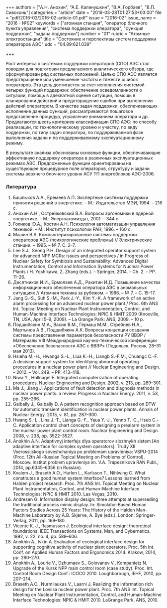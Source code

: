 +++
authors = ["А.Н. Анохин", "А.Е. Калинушкин", "В.А. Горбаев", "В.П. Сивоконь"]
categories = "article"
date = "2016-03-28T01:27:53+03:00"
file = "pdf/2016-02/2016-02-article-01.pdf"
issue = "2016-02"
issue_name = "2016 - №02"
keywords = ["атомная станция", "оператор блочного пункта управления", "система поддержки оператора", "функция поддержки", "задача поддержки"]
number = "01"
rubric = "Aтомные электростанции"
title = "Cостояние и перспективы систем поддержки операторов AЭС"
udc = "04.89:621.039"

+++


Рост интереса к системам поддержки операторов (СПО) АЭС стал поводом для подготовки предлагаемого аналитического обзора, где сформулирован ряд системных положений. 
Целью СПО АЭС является предотвращение или уменьшение частоты и тяжести ошибок операторов. 
Эта цель достигается за счет исполнения системой четырех функций поддержки: обеспечение осведомленности о ситуации, помощь в адекватной оценке ситуации, помощь в планировании действий и предотвращение ошибок при выполнении действий оператором. 
В качестве задач поддержки, обеспечивающих исполнение данных функций, рассматриваются пошаговое представление процедур, управление вниманием оператора и др. Предлагаются шесть критериев классификации СПО АЭС: по способу реализации, по технологическому уровню и участку, по виду поддержки, по типу задач оператора, по поддерживаемой фазе выполнения задачи и по поддерживаемому эксплуатационному режиму.

В результате анализа обоснованы основные функции, обеспечивающие эффективную поддержку оператора в различных эксплуатационных режимах АЭС. 
Предложенные функции ориентированы на существующее процедурное поле операторов, структуру и задачи системы верхнего блочного уровня АСУ ТП энергоблоков АЭС-2006.

### Литература

1. Башлыков А.А., Еремеев А.П. Экспертные системы поддержки принятия решений в энергетике. – М.: Издательство МЭИ, 1994. – 216 c.
2. Анохин А.Н., Острейковский В.А. Вопросы эргономики в ядерной энергетике. – М.: Энергоатомиздат, 2001. – 344 с.
3. Голиков Ю.А., Костин А.Н. Психология автоматизации управления техникой. – М.: Институт психологии РАН, 1996. – 160 с.
4. Машин В.А. Компьютеризированные системы поддержки операторов АЭС (психологические проблемы) // Электрические станции. – 1995. – № 7. С. 2–7.
5. Lee S.J., Seong P.H. Design of an integrated operator support system for advanced NPP MCRs: issues and perspectives / in Progress of Nuclear Safety for Symbiosis and Sustainability: Advanced Digital Instrumentation, Control and Information Systems for Nuclear Power Plants / H. Yoshikawa, Z. Zhang (eds.). – Springer, 2014. – Ch. 2. – PP. 11–26.
6. Десятников И.И., Ермолаев А.Д., Ракитин И.Д. Повышение качества информационного обеспечения оператора АЭС в аномальных ситуациях // Атомная техника за рубежом. – 1986. – № 7. – С. 15–17.
7. Jang G.-S., Suh S.-M., Park J.-Y., Kim Y.-K. A framework of an active alarm processing for an advanced nuclear power plant / Proc. 6th ANS Int. Topical Meeting on Nuclear Plant Instrumentation, Control, and Human-Machine Interface Technologies: NPIC & HMIT 2009 (Knoxville, TN, USA, April 5–9, 2009). – La Grange Park: ANS, 2009. – 10 p.
8. Подшибякин М.А., Васин В.М., Гермаш М.М., Стребнев Н.А., Мартынов А.В., Подшибякин А.К. Вопросы концепции создания системы представления параметров безопасности РУ ВВЭР / Материалы VIII Международной научно-технической конференции «Обеспечение безопасности АЭС с ВВЭР» (Подольск, Россия, 28–31 мая 2013).
9. Hsieha M.-H., Hwanga S.-L., Liua K.-H., Liangb S.-F.M., Chuangc C.-F. A decision support system for identifying abnormal operating procedures in a nuclear power plant // Nuclear Engineering and Design. – 2012. – Vol. 249. – PP. 413–418.
10. Niwa Y., Hollnagel E. Integrated computerization of operating procedures. Nuclear Engineering and Design. 2002, v. 213, pp. 289–301.
11. Ma J., Jiang J. Applications of fault detection and diagnosis methods in nuclear power plants: a review. Progress in Nuclear Energy. 2011, v. 53, pp. 255–266.
12. Galbally J., Galbally D. A pattern recognition approach based on DTW for automatic transient identification in nuclear power plants. Annals of Nuclear Energy. 2015, v. 81, pp. 287–300.
13. Hwang S.-L., Lina J.-T., Lianga G.-F., Yaua Y.-J., Yennb T.-C., Hsub C.-C. Application control chart concepts of designing a prealarm system in the nuclear power plant control room. Nuclear Engineering and Design. 2008, v. 238, pp. 3522–3527.
14. Anokhin A.N. Adaptivnyj interfejs dlya operatorov slozhnykh sistem [An adaptive interface for complex system operators]. Trudy XII Vserossijskogo soveshchaniya po problemam upravleniya: VSPU-2014 (Proc. 12th All-Russian Topical Meeting on Problems of Control). Moscow. Institut problem upravleniya im. V.A. Trapeznikova RAN Publ., 2014, pp.6345–6356 (in Russian).
15. Kvalem J., Braseth A.O., Hurlen L., Karlsson T., Nihlwing C. What constitutes a good human system interface? Lessons learned from Halden project research. Proc. 7th ANS Int. Topical Meeting on Nuclear Plant Instrumentation, Control, and Human-Machine Interface Technologies: NPIC & HMIT 2010. Las Vegas, 2010.
16. Andresen G. Information display design: three attempts at superseding the traditional process mimic display. In: Simulator-Based Human Factors Studies Across 25 Years: The History of the Halden Man-Machine Laboratory by A.B. Skjerve, A. Bye (eds.). London: Springer-Verlag, 2011, pp. 169–180.
17. Vicente K. J., Rasmussen J. Ecological interface design: theoretical foundations. IEEE Transactions on Systems, Man, and Cybernetics. 1992, v. 22, no. 4, pp. 589–606.
18. Anokhin A., Ivkin A. Evaluation of ecological interface design for supporting cognitive activity of nuclear plant operators. Proc. 5th Int. Conf. on Applied Human Factors and Ergonomics 2014. Krakow, 2014, pp. 260–270.
19. Anokhin A., Lourie V., Dzhumaev S., Golovanev V., Kompanietz N. Upgrade of the Kursk NPP main control room (case study). Proc. Int. Control Room Design Conf.: ICOCO 2010. Loughborough, IEHF, 2010, pp. 207–214.
20. Braseth A.O., Nurmilaukas V., Laarni J. Realizing the information rich design for the Loviisa nuclear power plant. Proc. 7th ANS Int. Topical Meeting on Nuclear Plant Instrumentation, Control, and Human-Machine Interface Technologies: NPIC & HMIT 2010. LaGrange Park, ANS, 2010.
